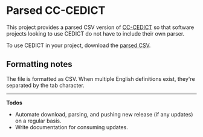 # Parsed CC-CEDICT

This project provides a parsed CSV version of [CC-CEDICT](cc-cedict-parsed.csv)
so that software projects looking to use CEDICT do not have to include their
own parser.

To use CEDICT in your project, download the [parsed CSV](cc-cedict-parsed.csv).

## Formatting notes

The file is formatted as CSV. When multiple English definitions exist, they're
separated by the tab character.

----------

**Todos**

- Automate download, parsing, and pushing new release (if any updates) on a regular basis.
- Write documentation for consuming updates.
